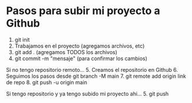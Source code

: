 # Pasos para subir mi proyecto a Github

1. git init
2. Trabajamos en el proyecto (agregamos archivos, etc)
3. git add . (agregamos TODOS los archivos)
4. git commit -m "mensaje" (para confirmar los cambios)

Si no tengo repositorio remoto...
5. Creamos el repositorio en Github
6. Seguimos los pasos desde git branch -M main
7. git remote add origin link de repo
8. git push -u origin main

Si tengo repositorio y ya tengo subido mi proyecto ahi...
5. git push